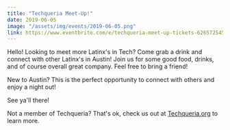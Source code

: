 ```yaml
---
title: "Techqueria Meet-Up!"
date: 2019-06-05
image: "/assets/img/events/2019-06-05.png"
link: https://www.eventbrite.com/e/techqueria-meet-up-tickets-62657254535
---
```


Hello! Looking to meet more Latinx's in Tech? Come grab a drink and connect with other Latinx's in Austin!
Join us for some good food, drinks, and of course overall great company. Feel free to bring a friend!

New to Austin? This is the perfect opportunity to connect with others and enjoy a night out!

See ya'll there!

Not a member of Techqueria? That's ok, check us out at [Techqueria.org](https://techqueria.org/) to learn more.

